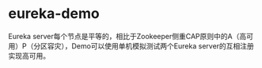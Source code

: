 # eureka-demo
Eureka server每个节点是平等的，相比于Zookeeper侧重CAP原则中的A（高可用）P（分区容灾），Demo可以使用单机模拟测试两个Eureka server的互相注册实现高可用。
